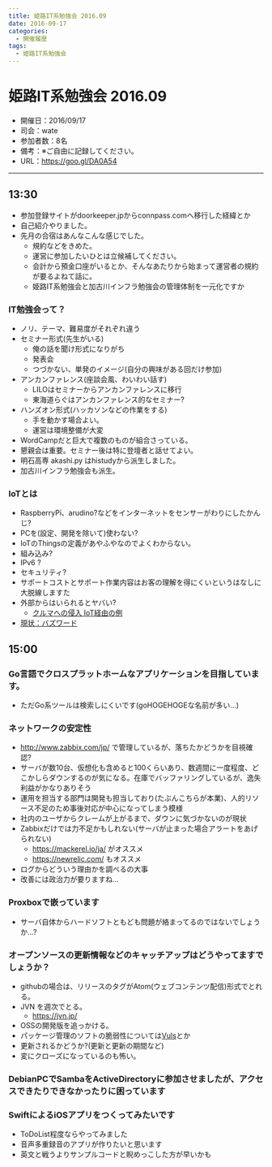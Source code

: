 ```yaml
---
title: 姫路IT系勉強会 2016.09
date: 2016-09-17
categories:
  - 開催履歴
tags:
  - 姫路IT系勉強会
---
```


# 姫路IT系勉強会 2016.09

- 開催日：2016/09/17
- 司会：wate
- 参加者数：8名
- 備考：※ご自由に記録してください。
- URL：https://goo.gl/DA0A54

----------

## 13:30

- 参加登録サイトがdoorkeeper.jpからconnpass.comへ移行した経緯とか
- 自己紹介やりました。
- 先月の合宿はあんなこんな感じでした。
  - 規約などをきめた。
  - 運営に参加したいひとは立候補してください。
  - 会計から預金口座がいるとか、そんなあたりから始まって運営者の規約が要るよねて話に。
  - 姫路IT系勉強会と加古川インフラ勉強会の管理体制を一元化ですか

### IT勉強会って？

- ノリ、テーマ、難易度がそれぞれ違う
- セミナー形式(先生がいる)
  - 俺の話を聞け形式になりがち
  - 発表会
  - つづかない、単発のイメージ(自分の興味がある回だけ参加)
- アンカンファレンス(座談会風、わいわい話す)
  - LILOはセミナーからアンカンファレンスに移行
  - 東海道らぐはアンカンファレンス的なセミナー?
- ハンズオン形式(ハッカソンなどの作業をする)
  - 手を動かす場合よい。
  - 運営は環境整備が大変
- WordCampだと巨大で複数のものが組合さっている。
- 懇親会は重要。セミナー後は特に登壇者と話せてよい。
- 明石高専 akashi.py はhistudyから派生しました。
- 加古川インフラ勉強会も派生。

### IoTとは

- RaspberryPi、arudino?などをインターネットをセンサーがわりにしたかんじ?
- PCを(設定、開発を除いて)使わない?
- IoTのThingsの定義があやふやなのでよくわからない。
- 組み込み?
- IPv6 ?
- セキュリティ?
- サポートコストとサポート作業内容はお客の理解を得にくいというはなしに大脱線しますた
- 外部からはいられるとヤバい?
  - [クルマへの侵入 IoT経由の例](http://japanese.engadget.com/2015/08/13/sms-obd-ii/)
- [現状：バズワード](https://ja.wikipedia.org/wiki/%E3%83%90%E3%82%BA%E3%83%AF%E3%83%BC%E3%83%89)

## 15:00

### Go言語でクロスプラットホームなアプリケーションを目指しています。  

- ただGo系ツールは検索しにくいです(goHOGEHOGEな名前が多い...)

### ネットワークの安定性

- http://www.zabbix.com/jp/ で管理しているが、落ちたかどうかを目視確認?
- サーバが数10台、仮想化も含めると100くらいあり、数週間に一度程度、どこかしらダウンするのが気になる。在庫でバッファリングしているが、逸失利益がかなりありそう
- 運用を担当する部門は開発も担当しており(たぶんこちらが本業)、人的リソース不足のため事後対応が中心になってしまう模様
- 社内のユーザからクレームが上がるまで、ダウンに気づかないのが現状
- Zabbixだけでは力不足かもしれない(サーバが止まった場合アラートをあげられない)
  - https://mackerel.io/ja/ がオススメ
  - https://newrelic.com/ もオススメ
- ログからどういう理由かを調べるの大事
- 改善には政治力が要りますね...

### Proxboxで嵌っています

- サーバ自体からハードソフトともども問題が絡まってるのではないでしょうか...?

### オープンソースの更新情報などのキャッチアップはどうやってますでしょうか？

- githubの場合は、リリースのタグがAtom(ウェブコンテンツ配信)形式でとれる。
- JVN を週次でとる。
  - https://jvn.jp/
- OSSの開発版を追っかける。
- パッケージ管理のソフトの脆弱性については[Vuls](https://github.com/future-architect/vuls)とか
- 更新されるかどうか?(更新と更新の期間など)
- 変にクローズになっているのも怖い。

### DebianPCでSambaをActiveDirectoryに参加させましたが、アクセスできたりできなかったりに困っています

### SwiftによるiOSアプリをつくってみたいです

- ToDoList程度ならやってみました
- 音声多重録音のアプリが作りたいと思います
- 英文と戦うよりサンプルコードと睨めっこした方が早いかも
